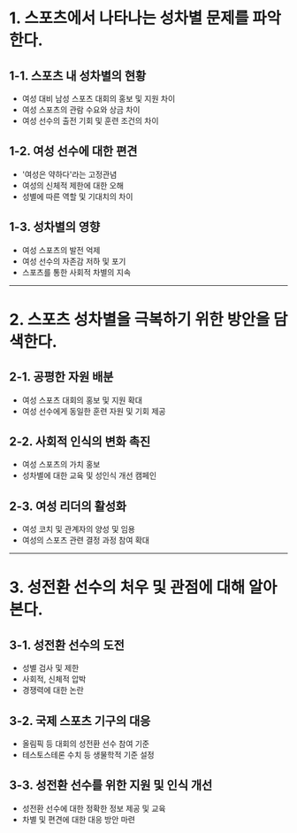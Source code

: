 # 1. 스포츠에서 나타나는 성차별 문제를 파악한다.

## 1-1. 스포츠 내 성차별의 현황
- 여성 대비 남성 스포츠 대회의 홍보 및 지원 차이
- 여성 스포츠의 관람 수요와 상금 차이
- 여성 선수의 출전 기회 및 훈련 조건의 차이

## 1-2. 여성 선수에 대한 편견
- '여성은 약하다'라는 고정관념
- 여성의 신체적 제한에 대한 오해
- 성별에 따른 역할 및 기대치의 차이

## 1-3. 성차별의 영향
- 여성 스포츠의 발전 억제
- 여성 선수의 자존감 저하 및 포기
- 스포츠를 통한 사회적 차별의 지속

---

# 2. 스포츠 성차별을 극복하기 위한 방안을 담색한다.

## 2-1. 공평한 자원 배분
- 여성 스포츠 대회의 홍보 및 지원 확대
- 여성 선수에게 동일한 훈련 자원 및 기회 제공

## 2-2. 사회적 인식의 변화 촉진
- 여성 스포츠의 가치 홍보
- 성차별에 대한 교육 및 성인식 개선 캠페인

## 2-3. 여성 리더의 활성화
- 여성 코치 및 관계자의 양성 및 임용
- 여성의 스포츠 관련 결정 과정 참여 확대

---

# 3. 성전환 선수의 처우 및 관점에 대해 알아 본다.

## 3-1. 성전환 선수의 도전
- 성별 검사 및 제한
- 사회적, 신체적 압박
- 경쟁력에 대한 논란

## 3-2. 국제 스포츠 기구의 대응
- 올림픽 등 대회의 성전환 선수 참여 기준
- 테스토스테론 수치 등 생물학적 기준 설정

## 3-3. 성전환 선수를 위한 지원 및 인식 개선
- 성전환 선수에 대한 정확한 정보 제공 및 교육
- 차별 및 편견에 대한 대응 방안 마련
